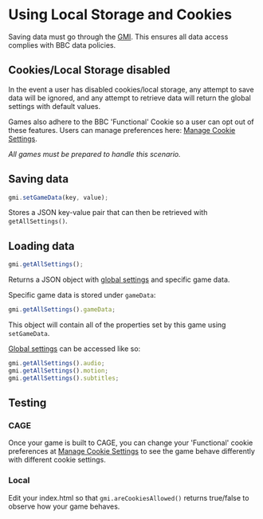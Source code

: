 # Using Local Storage and Cookies

Saving data must go through the [GMI](gmi.md). This ensures all data access complies with BBC data policies.

## Cookies/Local Storage disabled

In the event a user has disabled cookies/local storage, any attempt to save data will be ignored, and any attempt to retrieve data will
return the global settings with default values.

Games also adhere to the BBC 'Functional' Cookie so a user can opt out of these features. Users can manage preferences here: [Manage Cookie Settings](http://www.bbc.co.uk/privacy/cookies/managing/cookie-settings).

*All games must be prepared to handle this scenario.*

## Saving data

```javascript
gmi.setGameData(key, value);
```

Stores a JSON key-value pair that can then be retrieved with `getAllSettings()`.

## Loading data

```javascript
gmi.getAllSettings();
```

Returns a JSON object with [global settings](settings.md#global-settings) and specific game data.

Specific game data is stored under `gameData`:

```javascript
gmi.getAllSettings().gameData;
```

This object will contain all of the properties set by this game using `setGameData`.

[Global settings](settings.md#global-settings) can be accessed like so:

```javascript
gmi.getAllSettings().audio;
gmi.getAllSettings().motion;
gmi.getAllSettings().subtitles;

```

## Testing

### CAGE

Once your game is built to CAGE, you can change your 'Functional' cookie preferences at [Manage Cookie Settings](http://www.bbc.co.uk/privacy/cookies/managing/cookie-settings) to see the game behave differently with different cookie settings.

### Local
Edit your index.html so that `gmi.areCookiesAllowed()` returns true/false to observe how your game behaves.

